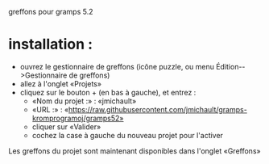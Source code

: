 
greffons pour gramps 5.2

# installation :
* ouvrez le gestionnaire de greffons (icône puzzle, ou menu Édition-->Gestionnaire de greffons)
* allez à l'onglet «Projets»
* cliquez sur le bouton + (en bas à gauche), et entrez :
  * «Nom du projet :» : «jmichault»
  * «URL :» : «https://raw.githubusercontent.com/jmichault/gramps-kromprogramoj/gramps52»
  * cliquer sur «Valider»
  * cochez la case à gauche du nouveau projet pour l'activer

Les greffons du projet sont maintenant disponibles dans l'onglet «Greffons»
